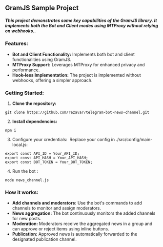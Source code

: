 ## GramJS Sample Project

##### This project demonstrates some key capabilities of the GramJS library. It implements both the Bot and Client modes using MTProxy without relying on webhooks..

### Features:

* **Bot and Client Functionality:** Implements both bot and client functionalities using GramJS.
* **MTProxy Support:** Leverages MTProxy for enhanced privacy and performance.
* **Hook-less Implementation:** The project is implemented without webhooks, offering a simpler approach.


### Getting Started:

1. **Clone the repository:** 

```plaintext
git clone https://github.com/rezavar/telegram-bot-news-channel.git
```

2. **Install dependencies:** 
    
```plaintext
npm i
```

3. Configure your credentials: 
    Replace your config in ./src/config/main-local.js:
```plaintext
export const API_ID = Your_API_ID;
export const API_HASH = Your_API_HASH;
export const BOT_TOKEN = Your_BOT_TOKEN;
```

4. Run the bot : 

```plaintext
node news_channel.js
```


### How it works:

* **Add channels and moderators:**  Use the bot's commands to add channels to monitor and assign moderators.
* **News aggregation:** The bot continuously monitors the added channels for new posts.
* **Moderation:** Moderators receive the aggregated news in a group and can approve or reject items using inline buttons.
* **Publication:** Approved news is automatically forwarded to the designated publication channel.
